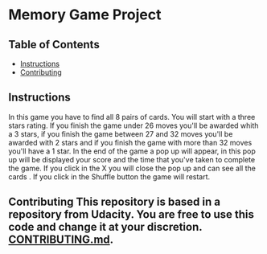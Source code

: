 # Memory Game Project

## Table of Contents

* [Instructions](#instructions)
* [Contributing](#contributing)

## Instructions

 In this game you have to find all 8 pairs of cards. You will start with a three stars rating. If you finish the game under 26 moves you'll be awarded whith a 3 stars, if you finish the game between 27 and 32 moves you'll be awarded with 2 stars and if you finish the game with more than 32 moves you'll have a 1 star. In the end of the game a pop up will appear, in this pop up will be displayed your score and the time that you've taken to complete the game. If you click in the X you will close the pop up and can see all the cards . If you click in the Shuffle button the game will restart.

## Contributing This repository is based in a repository from Udacity. You are free to use this code and change it at your discretion. [CONTRIBUTING.md](CONTRIBUTING.md).

